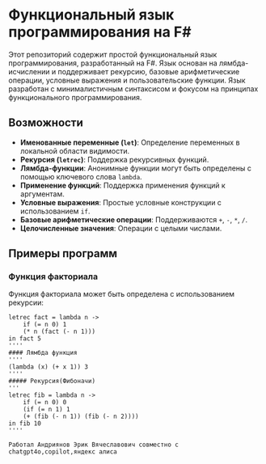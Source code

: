 # Функциональный язык программирования на F#

Этот репозиторий содержит простой функциональный язык программирования, разработанный на F#. Язык основан на лямбда-исчислении и поддерживает рекурсию, базовые арифметические операции, условные выражения и пользовательские функции. Язык разработан с минималистичным синтаксисом и фокусом на принципах функционального программирования.

## Возможности

- **Именованные переменные (`let`)**: Определение переменных в локальной области видимости.
- **Рекурсия (`letrec`)**: Поддержка рекурсивных функций.
- **Лямбда-функции**: Анонимные функции могут быть определены с помощью ключевого слова `lambda`.
- **Применение функций**: Поддержка применения функций к аргументам.
- **Условные выражения**: Простые условные конструкции с использованием `if`.
- **Базовые арифметические операции**: Поддерживаются `+`, `-`, `*`, `/`.
- **Целочисленные значения**: Операции с целыми числами.

## Примеры программ


### Функция факториала

Функция факториала может быть определена с использованием рекурсии:

```text
letrec fact = lambda n -> 
    if (= n 0) 1 
    (* n (fact (- n 1)))
in fact 5
''''
#### Лямбда функция
''''
(lambda (x) (+ x 1)) 3
''''
##### Рекурсия(Фибоначи)
'''
letrec fib = lambda n -> 
    if (= n 0) 0
    (if (= n 1) 1
    (+ (fib (- n 1)) (fib (- n 2))))
in fib 10
''''

Работал Андриянов Эрик Вячеславович совместно с chatgpt4o,copilot,яндекс алиса


